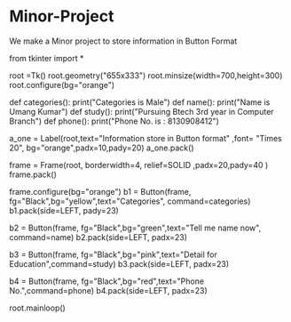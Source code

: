 # Minor-Project
We make a Minor project to store information in Button Format


from tkinter import *

root =Tk()
root.geometry("655x333")
root.minsize(width=700,height=300)
root.configure(bg="orange")

def categories():
    print("Categories is Male")
def name():
    print("Name is Umang Kumar")
def study():
    print("Pursuing Btech 3rd year in Computer Branch")
def phone():
    print("Phone No. is : 8130908412")

a_one = Label(root,text="Information store in Button format" ,font= "Times 20",
              bg="orange",padx=10,pady=20)
a_one.pack()

frame = Frame(root, borderwidth=4, relief=SOLID ,padx=20,pady=40 )
frame.pack()

frame.configure(bg="orange")
b1 = Button(frame, fg="Black",bg="yellow",text="Categories", command=categories)
b1.pack(side=LEFT, pady=23)

b2 = Button(frame, fg="Black",bg="green",text="Tell me name now", command=name)
b2.pack(side=LEFT, padx=23)

b3 = Button(frame, fg="Black",bg="pink",text="Detail for Education",command=study)
b3.pack(side=LEFT, padx=23)

b4 = Button(frame, fg="Black",bg="red",text="Phone No.",command=phone)
b4.pack(side=LEFT, padx=23)

root.mainloop()
